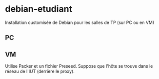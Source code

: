 # debian-etudiant
Installation customisée de Debian pour les salles de TP (sur PC ou en VM)

## PC

## VM

Utilise Packer et un fichier Preseed. 
Suppose que l'hôte se trouve dans le réseau de l'IUT (derrière le proxy).
